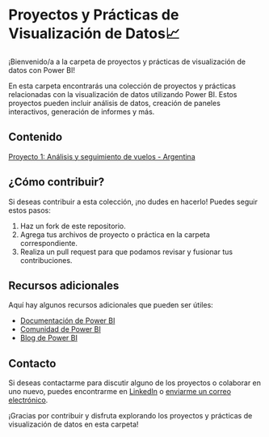 # Proyectos y Prácticas de Visualización de Datos📈

¡Bienvenido/a a la carpeta de proyectos y prácticas de visualización de datos con Power BI!

En esta carpeta encontrarás una colección de proyectos y prácticas relacionadas con la visualización de datos utilizando Power BI. Estos proyectos pueden incluir análisis de datos, creación de paneles interactivos, generación de informes y más.

## Contenido

[Proyecto 1: Análisis y seguimiento de vuelos - Argentina](https://github.com/FlorenciaBezmalinovich/Proyectos_PBI/tree/main/Proyecto_Final_DA)
<!--- [Proyecto 1: Análisis de Ventas Trimestrales](Proyecto_1/)
- [Proyecto 2: Seguimiento de KPIs de Marketing](Proyecto_2/)
- [Práctica 1: Creación de Paneles Interactivos](Practica_1/)
- [Práctica 2: Generación de Informes Automatizados](Practica_2/)-->

## ¿Cómo contribuir?

Si deseas contribuir a esta colección, ¡no dudes en hacerlo! Puedes seguir estos pasos:

1. Haz un fork de este repositorio.
2. Agrega tus archivos de proyecto o práctica en la carpeta correspondiente.
3. Realiza un pull request para que podamos revisar y fusionar tus contribuciones.

## Recursos adicionales

Aquí hay algunos recursos adicionales que pueden ser útiles:

- [Documentación de Power BI](https://docs.microsoft.com/es-es/power-bi/)
- [Comunidad de Power BI](https://community.powerbi.com/)
- [Blog de Power BI](https://powerbi.microsoft.com/es-es/blog/)

## Contacto

Si deseas contactarme para discutir alguno de los proyectos o colaborar en uno nuevo, puedes encontrarme en [LinkedIn](https://www.linkedin.com/in/florencia-bezmalinovich/) o [enviarme un correo electrónico](florenciabezmalinovich@gmail.com).

¡Gracias por contribuir y disfruta explorando los proyectos y prácticas de visualización de datos en esta carpeta!
